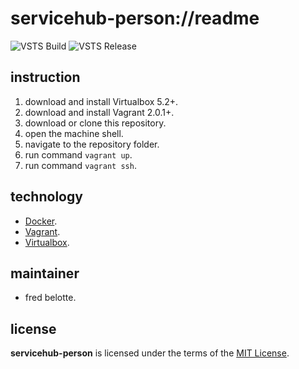 # servicehub-person://readme

![VSTS Build](https://revaturecloudio.visualstudio.com/_apis/public/build/definitions/2da46701-d7e3-415b-8014-9844d62eb557/5/badge)
![VSTS Release](https://rmsprodscussu1.vsrm.visualstudio.com/A8bf00fea-0cbc-400b-acc6-edcb0ddf1e59/_apis/public/Release/badge/2da46701-d7e3-415b-8014-9844d62eb557/3/3)

## instruction
1. download and install Virtualbox 5.2+.
1. download and install Vagrant 2.0.1+.
1. download or clone this repository.
1. open the machine shell.
1. navigate to the repository folder.
1. run command `vagrant up`.
1. run command `vagrant ssh`.

## technology
+ [Docker](https://www.docker.com/).
+ [Vagrant](https://www.vagrantup.com/).
+ [Virtualbox](https://www.virtualbox.org/).

## maintainer
+ fred belotte.

## license
__servicehub-person__ is licensed under the terms of the [MIT License](https://github.com/revaturecloud/servicehub-person/blob/master/LICENSE).
